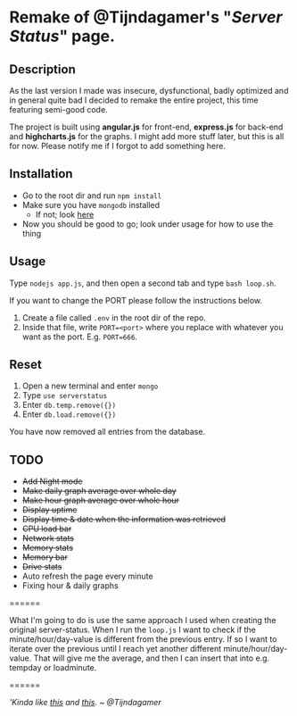 # Remake of @Tijndagamer's "_Server Status_" page.

## Description

As the last version I made was insecure, dysfunctional, badly optimized and in general quite bad I decided to remake the entire project, this time featuring semi-good code.

The project is built using **angular.js** for front-end, **express.js** for back-end and **highcharts.js** for the graphs. I might add more stuff later, but this is all for now. Please notify me if I forgot to add something here.

## Installation

* Go to the root dir and run `npm install`
* Make sure you have `mongodb` installed
    - If not; look [here](https://www.mongodb.org/)
* Now you should be good to go; look under usage for how to use the thing

## Usage

Type `nodejs app.js`, and then open a second tab and type `bash loop.sh`.

If you want to change the PORT please follow the instructions below.

1. Create a file called `.env` in the root dir of the repo.
2. Inside that file, write `PORT=<port>` where you replace _<port>_ with whatever you want as the port. E.g. `PORT=666`.

## Reset

1. Open a new terminal and enter `mongo`
2. Type `use serverstatus`
3. Enter `db.temp.remove({})`
4. Enter `db.load.remove({})`

You have now removed all entries from the database.

## TODO

- ~~Add Night mode~~
- ~~Make daily graph average over whole day~~
- ~~Make hour graph average over whole hour~~
- ~~Display uptime~~
- ~~Display time & date when the information was retrieved~~
- ~~CPU load bar~~
- ~~Network stats~~
- ~~Memory stats~~
- ~~Memory bar~~
- ~~Drive stats~~
- Auto refresh the page every minute
- Fixing hour & daily graphs

======

What I'm going to do is use the same approach I used when creating the original server-status. When I run the `loop.js` I want to check if the minute/hour/day-value is different from the previous entry. If so I want to iterate over the previous until I reach yet another different minute/hour/day-value. That will give me the average, and then I can insert that into e.g. tempday or loadminute.

======

_'Kinda like [this](https://lh5.googleusercontent.com/-yvvO2xzXEzI/VbEtV6jgiTI/AAAAAAAAAVw/NTlSChaSJkk/w1111-h865-no/2015-07-23.png) and [this](https://lh5.googleusercontent.com/-csIi1eDTj6U/VbEtWjCi0PI/AAAAAAAAAV4/GJch_n4Rr-4/w1070-h865-no/2015-07-23.png)._
_~ @Tijndagamer_
